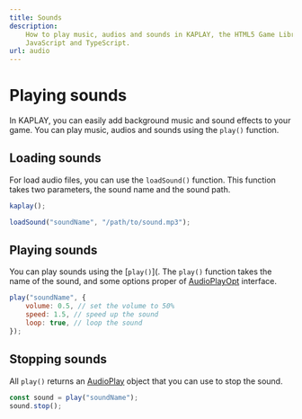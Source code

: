 ```yaml
---
title: Sounds
description:
    How to play music, audios and sounds in KAPLAY, the HTML5 Game Library for
    JavaScript and TypeScript.
url: audio
---
```


# Playing sounds

In KAPLAY, you can easily add background music and sound effects to your game.
You can play music, audios and sounds using the `play()` function.

## Loading sounds

For load audio files, you can use the `loadSound()` function. This function
takes two parameters, the sound name and the sound path.

```js
kaplay();

loadSound("soundName", "/path/to/sound.mp3");
```

## Playing sounds

You can play sounds using the [`play()`](. The `play()` function takes the name
of the sound, and some options proper of [AudioPlayOpt](/doc/AudioPlayOpt/)
interface.

```js
play("soundName", {
    volume: 0.5, // set the volume to 50%
    speed: 1.5, // speed up the sound
    loop: true, // loop the sound
});
```

## Stopping sounds

All `play()` returns an [AudioPlay](/doc/AudioPlay/) object that you can use to
stop the sound.

```js
const sound = play("soundName");
sound.stop();
```

